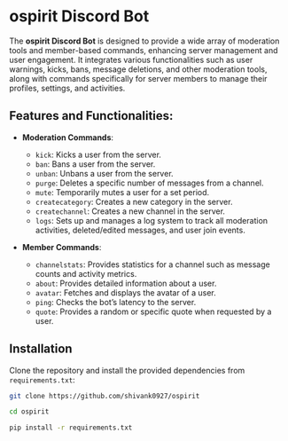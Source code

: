 # ospirit Discord Bot

The **ospirit Discord Bot** is designed to provide a wide array of moderation tools and member-based commands, enhancing server management and user engagement. It integrates various functionalities such as user warnings, kicks, bans, message deletions, and other moderation tools, along with commands specifically for server members to manage their profiles, settings, and activities.

## Features and Functionalities:

- **Moderation Commands**:
  - `kick`: Kicks a user from the server.
  - `ban`: Bans a user from the server.
  - `unban`: Unbans a user from the server.
  - `purge`: Deletes a specific number of messages from a channel.
  - `mute`: Temporarily mutes a user for a set period.
  - `createcategory`: Creates a new category in the server.
  - `createchannel`: Creates a new channel in the server.
  - `logs`: Sets up and manages a log system to track all moderation activities, deleted/edited messages, and user join events.

- **Member Commands**:
  - `channelstats`: Provides statistics for a channel such as message counts and activity metrics.
  - `about`: Provides detailed information about a user.
  - `avatar`: Fetches and displays the avatar of a user.
  - `ping`: Checks the bot’s latency to the server.
  - `quote`: Provides a random or specific quote when requested by a user.

## Installation

Clone the repository and install the provided dependencies from `requirements.txt`:

```sh
git clone https://github.com/shivank0927/ospirit

cd ospirit

pip install -r requirements.txt
